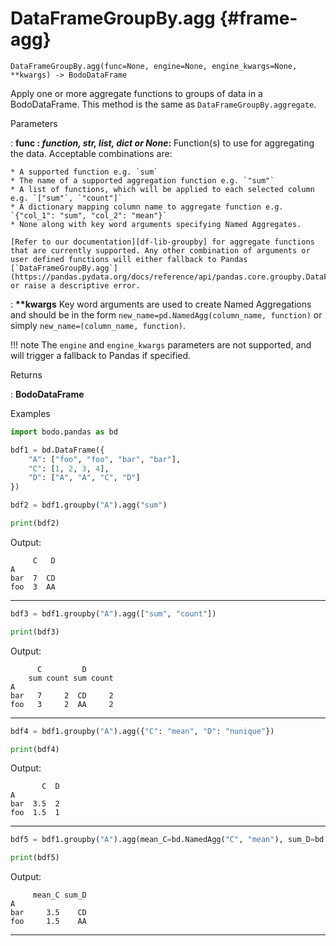 # DataFrameGroupBy.agg {#frame-agg}
```
DataFrameGroupBy.agg(func=None, engine=None, engine_kwargs=None, **kwargs) -> BodoDataFrame
```

Apply one or more aggregate functions to groups of data in a BodoDataFrame. This method is the same as `DataFrameGroupBy.aggregate`.

<p class="api-header">Parameters</p>

: __func : *function, str, list, dict or None*:__ Function(s) to use for aggregating the data. Acceptable combinations are:

    * A supported function e.g. `sum`
    * The name of a supported aggregation function e.g. `"sum"`
    * A list of functions, which will be applied to each selected column e.g. `["sum"`, `"count"]`
    * A dictionary mapping column name to aggregate function e.g. `{"col_1": "sum", "col_2": "mean"}`
    * None along with key word arguments specifying Named Aggregates.

    [Refer to our documentation][df-lib-groupby] for aggregate functions that are currently supported. Any other combination of arguments or user defined functions will either fallback to Pandas [`DataFrameGroupBy.agg`](https://pandas.pydata.org/docs/reference/api/pandas.core.groupby.DataFrameGroupBy.agg.html#pandas.core.groupby.DataFrameGroupBy.agg) or raise a descriptive error.

: __\*\*kwargs__ Key word arguments are used to create Named Aggregations and should be in the form `new_name=pd.NamedAgg(column_name, function)` or simply `new_name=(column_name, function)`.

!!! note
    The `engine` and `engine_kwargs` parameters are not supported, and will trigger a fallback to Pandas if specified.

<p class="api-header">Returns</p>

: __BodoDataFrame__

<p class="api-header">Examples</p>

``` py
import bodo.pandas as bd

bdf1 = bd.DataFrame({
    "A": ["foo", "foo", "bar", "bar"],
    "C": [1, 2, 3, 4],
    "D": ["A", "A", "C", "D"]
})

bdf2 = bdf1.groupby("A").agg("sum")

print(bdf2)
```
Output:
```
     C   D
A
bar  7  CD
foo  3  AA
```
---
``` py
bdf3 = bdf1.groupby("A").agg(["sum", "count"])

print(bdf3)
```
Output:
```
      C         D
    sum count sum count
A
bar   7     2  CD     2
foo   3     2  AA     2
```
---
``` py
bdf4 = bdf1.groupby("A").agg({"C": "mean", "D": "nunique"})

print(bdf4)
```
Output:
```
       C  D
A
bar  3.5  2
foo  1.5  1
```
---
``` py
bdf5 = bdf1.groupby("A").agg(mean_C=bd.NamedAgg("C", "mean"), sum_D=bd.NamedAgg("D", "sum"))

print(bdf5)
```
Output:
```
     mean_C sum_D
A
bar     3.5    CD
foo     1.5    AA
```

---
